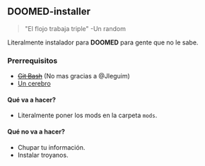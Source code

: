 ## DOOMED-installer
> "El flojo trabaja triple" -Un random

Literalmente instalador para **DOOMED** para gente que no le sabe.

### Prerrequisitos
- [~~Git Bash~~](https://git-scm.com/downloads) (No mas gracias a @Jleguim)
- [Un cerebro](https://downloadmoreram.com/)

#### Qué va a hacer?
- Literalmente poner los mods en la carpeta `mods`.

#### Qué no va a hacer?
- Chupar tu información.
- Instalar troyanos.